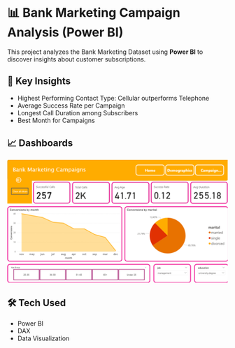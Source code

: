 # 📊 Bank Marketing Campaign Analysis (Power BI)

This project analyzes the Bank Marketing Dataset using **Power BI** to discover insights about customer subscriptions.

## 🚀 Key Insights
- Highest Performing Contact Type: Cellular outperforms Telephone
- Average Success Rate per Campaign
- Longest Call Duration among Subscribers
- Best Month for Campaigns

## 📈 Dashboards
![Dashboard Preview](screenshots/SS1.png)

## 🛠️ Tech Used
- Power BI
- DAX
- Data Visualization
